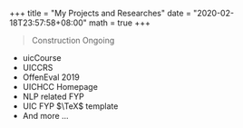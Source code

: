 +++
title = "My Projects and Researches"
date = "2020-02-18T23:57:58+08:00"
math = true 
+++

> Construction Ongoing

- uicCourse
- UICCRS
- OffenEval 2019
- UICHCC Homepage
- NLP related FYP
- UIC FYP $\TeX$ template
- And more ...
